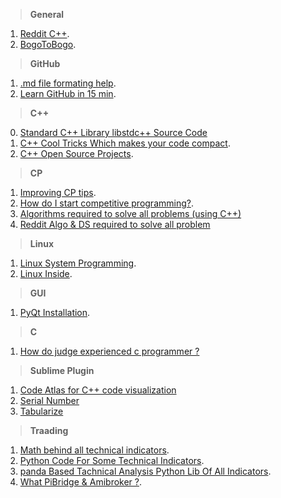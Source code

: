
> **General**

1. [Reddit C++](https://www.reddit.com/r/cpp/).
2. [BogoToBogo](http://www.bogotobogo.com/DesignPatterns/introduction.php).

> **GitHub**
 
1. [.md file formating help](https://help.github.com/articles/basic-writing-and-formatting-syntax/).
2. [Learn GitHub in 15 min](https://try.github.io/levels/1/challenges/1).

> **C++**

0. [Standard C++ Library libstdc++ Source Code](https://github.com/gcc-mirror/gcc/tree/master/libstdc%2B%2B-v3)
1. [C++ Cool Tricks Which makes your code compact](https://www.quora.com/What-are-some-cool-C++-tricks).
2. [C++ Open Source Projects](https://www.quora.com/What-are-the-best-medium-size-open-source-C++-projects-for-a-beginner-to-learn-template-and-other-advanced-C++-techniques).

> **CP**

1. [Improving CP tips](https://www.quora.com/What-is-the-best-strategy-to-improve-my-skills-in-competitive-programming-in-2-3-months).
2. [How do I start competitive programming?](https://www.quora.com/How-do-I-start-competitive-programming-5).
3. [Algorithms required to solve all problems (using C++)](https://www.quora.com/What-are-the-algorithms-required-to-solve-all-problems-using-C++-in-any-competitive-coding-contest)
4. [Reddit Algo & DS required to solve all problem](https://www.reddit.com/r/programming/comments/2kax45/the_algorithms_required_to_solve_all_problems/)
> **Linux**

1. [Linux System Programming](https://www.gitbook.com/book/devnaga/linux-systems-programming-with-c/details).
2. [Linux Inside](https://www.gitbook.com/book/0xax/linux-insides/details).

> **GUI**

1. [PyQt Installation](https://github.com/VisheshPatel/Bookmarks/blob/master/PyQt%20Installation.md).

> **C**

1. [How do judge experienced c programmer ?](https://www.quora.com/How-do-you-judge-an-experienced-C-programmer-by-only-five-questions)

> **Sublime Plugin**

1. [Code Atlas for C++ code visualization](https://github.com/league1991/CodeAtlasSublime)
2. [Serial Number](https://github.com/VisheshPatel/DeveloperUseful/blob/master/Sublime%20Text%20Plugin%20:%20Serial%20Number.md)
3. [Tabularize](https://github.com/VisheshPatel/DeveloperUseful/blob/master/Sublime%20Text%20Plugin%20:%20Tabularize.md)

> **Traading**

1. [Math behind all technical indicators](https://technicianapp.com/resources).
2. [Python Code For Some Technical Indicators](https://github.com/arkochhar/Technical-Indicators).
3. [panda Based Tachnical Analysis Python Lib Of All Indicators](https://github.com/femtotrader/pandas_talib).
4. [What PiBridge & Amibroker ?](https://tradingqna.com/t/what-is-ami-broker-what-is-pi-bridge-how-they-help-us-to-trade/2644/2).
